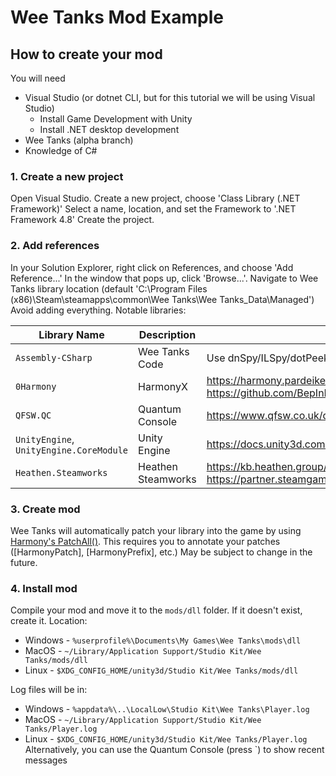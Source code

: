 # Wee Tanks Mod Example

## How to create your mod
You will need
- Visual Studio (or dotnet CLI, but for this tutorial we will be using Visual Studio)
  - Install Game Development with Unity
  - Install .NET desktop development
- Wee Tanks (alpha branch)
- Knowledge of C#

### 1. Create a new project
Open Visual Studio.
Create a new project, choose 'Class Library (.NET Framework)'
Select a name, location, and set the Framework to '.NET Framework 4.8'
Create the project.

### 2. Add references
In your Solution Explorer, right click on References, and choose 'Add Reference...'
In the window that pops up, click 'Browse...'. Navigate to Wee Tanks library location (default 'C:\Program Files (x86)\Steam\steamapps\common\Wee Tanks\Wee Tanks_Data\Managed')
Avoid adding everything.
Notable libraries:

| Library Name                            | Description        | Documentation                                                                                                |
|-----------------------------------------|--------------------|--------------------------------------------------------------------------------------------------------------|
| `Assembly-CSharp`                       | Wee Tanks Code     | Use dnSpy/ILSpy/dotPeek/etc. and decompile (sorry, no docs yet!)                                             |
| `0Harmony`                              | HarmonyX           | https://harmony.pardeike.net/articles/intro.html, https://github.com/BepInEx/HarmonyX/wiki                   |
| `QFSW.QC`                               | Quantum Console    | https://www.qfsw.co.uk/docs/QC/                                                                              |
| `UnityEngine`, `UnityEngine.CoreModule` | Unity Engine       | https://docs.unity3d.com/2021.3/Documentation/ScriptReference/index.html                                     |
| `Heathen.Steamworks`                    | Heathen Steamworks | https://kb.heathen.group/toolkit-for-steamworks-sdk/unity/api, https://partner.steamgames.com/doc/sdk/api    |

### 3. Create mod
Wee Tanks will automatically patch your library into the game by using [Harmony's PatchAll()](https://github.com/BepInEx/HarmonyX/wiki).
This requires you to annotate your patches ([HarmonyPatch], [HarmonyPrefix], etc.)
May be subject to change in the future.

### 4. Install mod
Compile your mod and move it to the `mods/dll` folder.
If it doesn't exist, create it.
Location:
- Windows - `%userprofile%\Documents\My Games\Wee Tanks\mods\dll`
- MacOS - `~/Library/Application Support/Studio Kit/Wee Tanks/mods/dll`
- Linux - `$XDG_CONFIG_HOME/unity3d/Studio Kit/Wee Tanks/mods/dll`

Log files will be in:
- Windows - `%appdata%\..\LocalLow\Studio Kit\Wee Tanks\Player.log`
- MacOS - `~/Library/Application Support/Studio Kit/Wee Tanks/Player.log`
- Linux - `$XDG_CONFIG_HOME/unity3d/Studio Kit/Wee Tanks/Player.log`
Alternatively, you can use the Quantum Console (press \`) to show recent messages